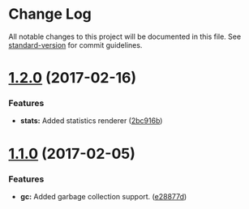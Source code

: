 # Change Log

All notable changes to this project will be documented in this file. See [standard-version](https://github.com/conventional-changelog/standard-version) for commit guidelines.

<a name="1.2.0"></a>
# [1.2.0](https://github.com/martinheidegger/browserify-persist-fs/compare/v1.1.0...v1.2.0) (2017-02-16)


### Features

* **stats:** Added statistics renderer ([2bc916b](https://github.com/martinheidegger/browserify-persist-fs/commit/2bc916b))



<a name="1.1.0"></a>
# [1.1.0](https://github.com/martinheidegger/browserify-persist-fs/compare/v1.0.0...v1.1.0) (2017-02-05)


### Features

* **gc:** Added garbage collection support. ([e28877d](https://github.com/martinheidegger/browserify-persist-fs/commit/e28877d))
